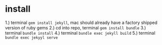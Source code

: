 # install

1.) terminal `gem install jekyll`, mac should already have a factory shipped version of ruby gems
2.) cd into repo, terminal `gem install bundle`
3.) terminal `bundle install`
4.) terminal `bundle exec jekyll build`
5.) terminal `bundle exec jekyyl serve`
